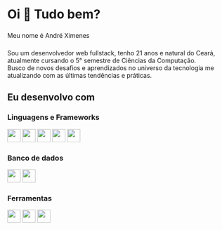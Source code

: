 <h1 align="left">Oi 👋 Tudo bem?</h1>

###

<p align="left">Meu nome é André Ximenes</p>

###

<p align="left">
Sou um desenvolvedor web fullstack, tenho 21 anos e natural do Ceará, atualmente cursando o 5° semestre de Ciências da Computação. <br>
Busco de novos desafios e aprendizados no universo da tecnologia me atualizando com as últimas tendências e práticas.
</p>

###

<h2 align="left">Eu desenvolvo com</h2>

###

<h3 align="left">Linguagens e Frameworks</h3>
<div align="left">
  <img src="https://img.shields.io/badge/javascript-%23323330.svg?style=for-the-badge&logo=javascript&logoColor=%23F7DF1E" height="30"/>
  <img src="https://img.shields.io/badge/typescript-%233178C6.svg?style=for-the-badge&logo=typescript&logoColor=%23FFFFFF" height="30"/>
  <img src="https://img.shields.io/badge/node.js-6DA55F?style=for-the-badge&logo=node.js&logoColor=white" height="30"/>
  <img src="https://img.shields.io/badge/express.js-%23404d59.svg?style=for-the-badge&logo=express&logoColor=%2361DAFB" height="30">
  <img src="https://img.shields.io/badge/Next-black?style=for-the-badge&logo=next.js&logoColor=white" height="30" />
</div>

<h3 align="left">Banco de dados</h3>
<div align="left">
  <img src="https://img.shields.io/badge/PostgreSQL-%23336791.svg?style=for-the-badge&logo=postgresql&logoColor=%23FFFFFF" height="30"/>
  <img src="https://img.shields.io/badge/MongoDB-%234ea94b.svg?style=for-the-badge&logo=mongodb&logoColor=white" height="30"/>
<div align="left">

<h3 align="left">Ferramentas</h3>
<div align="left">
  <img src="https://img.shields.io/badge/Git-F05032?logo=git&logoColor=white&style=for-the-badge" height="30"  />
  <img src="https://img.shields.io/badge/Linux%20Mint-87CF3E?style=for-the-badge&logo=Linux%20Mint&logoColor=white" height="30"/>
  <img src="https://img.shields.io/badge/Docker-%230db7ed.svg?style=for-the-badge&logo=docker&logoColor=white" height="30"/>
</div>



